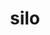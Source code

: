 ---
title: "silo"
layout: cache
categories: [package, develop]
meta: {"versions": ["4.10.2", "4.11"], "compilers": ["gcc@=11.1.0", "gcc@=11.3.0", "gcc@=7.5.0"], "oss": ["ubuntu18.04", "ubuntu20.04", "ubuntu22.04"], "platforms": ["linux"], "targets": ["x86_64", "x86_64_v3"], "stacks": ["data-vis-sdk", "e4s", "root", "tutorial"], "num_specs": 68, "num_specs_by_stack": {"root": 68, "tutorial": 59, "data-vis-sdk": 5, "e4s": 4}}
spec_details: [{"hash": "i5wb53iaopzgv6wdvfswvxodeg53mai5", "compiler": "gcc@=7.5.0", "versions": ["4.10.2"], "os": "ubuntu18.04", "platform": "linux", "target": "x86_64", "variants": ["build_system=autotools", "~fortran", "+fpzip", "+hdf5", "+hzip", "+mpi", "patches=3a1e831,7b5a1dc,eb2a3a0,fa050e0", "+pic", "+shared", "~silex"], "stacks": ["root", "tutorial"], "size": "-", "tarball": "https://binaries.spack.io/develop/build_cache/linux-ubuntu18.04-x86_64/gcc-7.5.0/silo-4.10.2/linux-ubuntu18.04-x86_64-gcc-7.5.0-silo-4.10.2-i5wb53iaopzgv6wdvfswvxodeg53mai5.spack"}, {"hash": "fhbmpjsrdwdte7ommebm6t7t67l5grnv", "compiler": "gcc@=7.5.0", "versions": ["4.10.2"], "os": "ubuntu18.04", "platform": "linux", "target": "x86_64", "variants": ["~fortran", "+fpzip", "+hdf5", "+hzip", "+mpi", "patches=3a1e831,7b5a1dc,eb2a3a0,fa050e0", "+pic", "+shared", "~silex"], "stacks": ["root", "tutorial"], "size": "-", "tarball": "https://binaries.spack.io/develop/build_cache/linux-ubuntu18.04-x86_64/gcc-7.5.0/silo-4.10.2/linux-ubuntu18.04-x86_64-gcc-7.5.0-silo-4.10.2-fhbmpjsrdwdte7ommebm6t7t67l5grnv.spack"}, {"hash": "jle3afbtlxqmwraoirwvz5zzmu5vumcy", "compiler": "gcc@=7.5.0", "versions": ["4.10.2"], "os": "ubuntu18.04", "platform": "linux", "target": "x86_64", "variants": ["~fortran", "+fpzip", "+hdf5", "+hzip", "+mpi", "patches=3a1e831,7b5a1dc,eb2a3a0,fa050e0", "+pic", "+shared", "~silex"], "stacks": ["root", "tutorial"], "size": "-", "tarball": "https://binaries.spack.io/develop/build_cache/linux-ubuntu18.04-x86_64/gcc-7.5.0/silo-4.10.2/linux-ubuntu18.04-x86_64-gcc-7.5.0-silo-4.10.2-jle3afbtlxqmwraoirwvz5zzmu5vumcy.spack"}, {"hash": "2lg2lrmhul55eh2j4bcygfifab2bdead", "compiler": "gcc@=7.5.0", "versions": ["4.10.2"], "os": "ubuntu18.04", "platform": "linux", "target": "x86_64", "variants": ["~fortran", "+fpzip", "+hdf5", "+hzip", "+mpi", "patches=3a1e831,7b5a1dc,eb2a3a0,fa050e0", "+pic", "+shared", "~silex"], "stacks": ["root", "tutorial"], "size": "-", "tarball": "https://binaries.spack.io/develop/build_cache/linux-ubuntu18.04-x86_64/gcc-7.5.0/silo-4.10.2/linux-ubuntu18.04-x86_64-gcc-7.5.0-silo-4.10.2-2lg2lrmhul55eh2j4bcygfifab2bdead.spack"}, {"hash": "vozsdsz4aavwz7gzm72r2ochtakkngpz", "compiler": "gcc@=7.5.0", "versions": ["4.10.2"], "os": "ubuntu18.04", "platform": "linux", "target": "x86_64", "variants": ["~fortran", "+fpzip", "+hdf5", "+hzip", "+mpi", "patches=3a1e831,7b5a1dc,eb2a3a0,fa050e0", "+pic", "+shared", "~silex"], "stacks": ["root", "tutorial"], "size": "-", "tarball": "https://binaries.spack.io/develop/build_cache/linux-ubuntu18.04-x86_64/gcc-7.5.0/silo-4.10.2/linux-ubuntu18.04-x86_64-gcc-7.5.0-silo-4.10.2-vozsdsz4aavwz7gzm72r2ochtakkngpz.spack"}, {"hash": "tdxovtuncoh4qc6ign53c7zc7jvcolah", "compiler": "gcc@=7.5.0", "versions": ["4.10.2"], "os": "ubuntu18.04", "platform": "linux", "target": "x86_64", "variants": ["~fortran", "+fpzip", "+hdf5", "+hzip", "+mpi", "patches=3a1e831,7b5a1dc,eb2a3a0,fa050e0", "+pic", "+shared", "~silex"], "stacks": ["root", "tutorial"], "size": "-", "tarball": "https://binaries.spack.io/develop/build_cache/linux-ubuntu18.04-x86_64/gcc-7.5.0/silo-4.10.2/linux-ubuntu18.04-x86_64-gcc-7.5.0-silo-4.10.2-tdxovtuncoh4qc6ign53c7zc7jvcolah.spack"}, {"hash": "yisbdti2wfjcze6jymoziwuec35o76tj", "compiler": "gcc@=7.5.0", "versions": ["4.10.2"], "os": "ubuntu18.04", "platform": "linux", "target": "x86_64", "variants": ["~fortran", "+fpzip", "+hdf5", "+hzip", "+mpi", "patches=3a1e831,7b5a1dc,eb2a3a0,fa050e0", "+pic", "+shared", "~silex"], "stacks": ["root", "tutorial"], "size": "-", "tarball": "https://binaries.spack.io/develop/build_cache/linux-ubuntu18.04-x86_64/gcc-7.5.0/silo-4.10.2/linux-ubuntu18.04-x86_64-gcc-7.5.0-silo-4.10.2-yisbdti2wfjcze6jymoziwuec35o76tj.spack"}, {"hash": "jyanuv4bw5g5ujrwkrl75bi76kw2mbip", "compiler": "gcc@=7.5.0", "versions": ["4.10.2"], "os": "ubuntu18.04", "platform": "linux", "target": "x86_64", "variants": ["~fortran", "+fpzip", "+hdf5", "+hzip", "+mpi", "patches=3a1e831,7b5a1dc,eb2a3a0,fa050e0", "+pic", "+shared", "~silex"], "stacks": ["root", "tutorial"], "size": "-", "tarball": "https://binaries.spack.io/develop/build_cache/linux-ubuntu18.04-x86_64/gcc-7.5.0/silo-4.10.2/linux-ubuntu18.04-x86_64-gcc-7.5.0-silo-4.10.2-jyanuv4bw5g5ujrwkrl75bi76kw2mbip.spack"}, {"hash": "fltmitf7xtsu6myxcd42uakpidf2ml4x", "compiler": "gcc@=7.5.0", "versions": ["4.10.2"], "os": "ubuntu18.04", "platform": "linux", "target": "x86_64", "variants": ["build_system=autotools", "~fortran", "+fpzip", "+hdf5", "+hzip", "+mpi", "patches=3a1e831,7b5a1dc,eb2a3a0,fa050e0", "+pic", "+shared", "~silex"], "stacks": ["root", "tutorial"], "size": "-", "tarball": "https://binaries.spack.io/develop/build_cache/linux-ubuntu18.04-x86_64/gcc-7.5.0/silo-4.10.2/linux-ubuntu18.04-x86_64-gcc-7.5.0-silo-4.10.2-fltmitf7xtsu6myxcd42uakpidf2ml4x.spack"}, {"hash": "oxpa5rj5oijtf3d4x66zbapghj75z7sk", "compiler": "gcc@=7.5.0", "versions": ["4.10.2"], "os": "ubuntu18.04", "platform": "linux", "target": "x86_64", "variants": ["~fortran", "+fpzip", "+hdf5", "+hzip", "+mpi", "patches=3a1e831,7b5a1dc,eb2a3a0,fa050e0", "+pic", "+shared", "~silex"], "stacks": ["root", "tutorial"], "size": "-", "tarball": "https://binaries.spack.io/develop/build_cache/linux-ubuntu18.04-x86_64/gcc-7.5.0/silo-4.10.2/linux-ubuntu18.04-x86_64-gcc-7.5.0-silo-4.10.2-oxpa5rj5oijtf3d4x66zbapghj75z7sk.spack"}, {"hash": "dprf4nrtti3wjwfjhifhqfvpplqi2zvi", "compiler": "gcc@=7.5.0", "versions": ["4.10.2"], "os": "ubuntu18.04", "platform": "linux", "target": "x86_64", "variants": ["~fortran", "+fpzip", "+hdf5", "+hzip", "+mpi", "patches=3a1e831,7b5a1dc,eb2a3a0,fa050e0", "+pic", "+shared", "~silex"], "stacks": ["root", "tutorial"], "size": "-", "tarball": "https://binaries.spack.io/develop/build_cache/linux-ubuntu18.04-x86_64/gcc-7.5.0/silo-4.10.2/linux-ubuntu18.04-x86_64-gcc-7.5.0-silo-4.10.2-dprf4nrtti3wjwfjhifhqfvpplqi2zvi.spack"}, {"hash": "7uwhvtfecqc6mcedvylhxz6old3i25tc", "compiler": "gcc@=7.5.0", "versions": ["4.10.2"], "os": "ubuntu18.04", "platform": "linux", "target": "x86_64", "variants": ["~fortran", "+fpzip", "+hdf5", "+hzip", "+mpi", "patches=3a1e831,7b5a1dc,eb2a3a0,fa050e0", "+pic", "+shared", "~silex"], "stacks": ["root", "tutorial"], "size": "-", "tarball": "https://binaries.spack.io/develop/build_cache/linux-ubuntu18.04-x86_64/gcc-7.5.0/silo-4.10.2/linux-ubuntu18.04-x86_64-gcc-7.5.0-silo-4.10.2-7uwhvtfecqc6mcedvylhxz6old3i25tc.spack"}, {"hash": "dcsbgpflnysx5ra34gt7xrtsiqerbrs3", "compiler": "gcc@=7.5.0", "versions": ["4.10.2"], "os": "ubuntu18.04", "platform": "linux", "target": "x86_64", "variants": ["~fortran", "+fpzip", "+hdf5", "+hzip", "+mpi", "patches=3a1e831,7b5a1dc,eb2a3a0,fa050e0", "+pic", "+shared", "~silex"], "stacks": ["root", "tutorial"], "size": "-", "tarball": "https://binaries.spack.io/develop/build_cache/linux-ubuntu18.04-x86_64/gcc-7.5.0/silo-4.10.2/linux-ubuntu18.04-x86_64-gcc-7.5.0-silo-4.10.2-dcsbgpflnysx5ra34gt7xrtsiqerbrs3.spack"}, {"hash": "2e5ip3tdm5otvqpamaileow43yv53xuv", "compiler": "gcc@=7.5.0", "versions": ["4.10.2"], "os": "ubuntu18.04", "platform": "linux", "target": "x86_64", "variants": ["build_system=autotools", "~fortran", "+fpzip", "+hdf5", "+hzip", "+mpi", "patches=3a1e831,7b5a1dc,eb2a3a0,fa050e0", "+pic", "+shared", "~silex"], "stacks": ["root", "tutorial"], "size": "-", "tarball": "https://binaries.spack.io/develop/build_cache/linux-ubuntu18.04-x86_64/gcc-7.5.0/silo-4.10.2/linux-ubuntu18.04-x86_64-gcc-7.5.0-silo-4.10.2-2e5ip3tdm5otvqpamaileow43yv53xuv.spack"}, {"hash": "ub4ngqa53d6ufm6bfaks53qtd6tm5r7n", "compiler": "gcc@=7.5.0", "versions": ["4.10.2"], "os": "ubuntu18.04", "platform": "linux", "target": "x86_64", "variants": ["~fortran", "+fpzip", "+hdf5", "+hzip", "+mpi", "patches=3a1e831,7b5a1dc,eb2a3a0,fa050e0", "+pic", "+shared", "~silex"], "stacks": ["root", "tutorial"], "size": "-", "tarball": "https://binaries.spack.io/develop/build_cache/linux-ubuntu18.04-x86_64/gcc-7.5.0/silo-4.10.2/linux-ubuntu18.04-x86_64-gcc-7.5.0-silo-4.10.2-ub4ngqa53d6ufm6bfaks53qtd6tm5r7n.spack"}, {"hash": "3p3kdgoxdqzs2oze6goeoc2g642yxedd", "compiler": "gcc@=7.5.0", "versions": ["4.10.2"], "os": "ubuntu18.04", "platform": "linux", "target": "x86_64", "variants": ["~fortran", "+fpzip", "+hdf5", "+hzip", "+mpi", "patches=3a1e831,7b5a1dc,eb2a3a0,fa050e0", "+pic", "+shared", "~silex"], "stacks": ["root", "tutorial"], "size": "-", "tarball": "https://binaries.spack.io/develop/build_cache/linux-ubuntu18.04-x86_64/gcc-7.5.0/silo-4.10.2/linux-ubuntu18.04-x86_64-gcc-7.5.0-silo-4.10.2-3p3kdgoxdqzs2oze6goeoc2g642yxedd.spack"}, {"hash": "txxhh3ieeionvk7j6sp6rqtc6qmqcyoc", "compiler": "gcc@=7.5.0", "versions": ["4.11"], "os": "ubuntu18.04", "platform": "linux", "target": "x86_64", "variants": ["build_system=autotools", "~fortran", "+fpzip", "+hdf5", "+hzip", "+mpi", "patches=451c4c5,eb2a3a0,fa050e0", "+pic", "+shared", "~silex"], "stacks": ["root", "tutorial"], "size": "-", "tarball": "https://binaries.spack.io/develop/build_cache/linux-ubuntu18.04-x86_64/gcc-7.5.0/silo-4.11/linux-ubuntu18.04-x86_64-gcc-7.5.0-silo-4.11-txxhh3ieeionvk7j6sp6rqtc6qmqcyoc.spack"}, {"hash": "siummnm5h6efxz223ysdbxpjw7zblenr", "compiler": "gcc@=7.5.0", "versions": ["4.10.2"], "os": "ubuntu18.04", "platform": "linux", "target": "x86_64", "variants": ["~fortran", "+fpzip", "+hdf5", "+hzip", "+mpi", "patches=3a1e831,7b5a1dc,eb2a3a0,fa050e0", "+pic", "+shared", "~silex"], "stacks": ["root", "tutorial"], "size": "-", "tarball": "https://binaries.spack.io/develop/build_cache/linux-ubuntu18.04-x86_64/gcc-7.5.0/silo-4.10.2/linux-ubuntu18.04-x86_64-gcc-7.5.0-silo-4.10.2-siummnm5h6efxz223ysdbxpjw7zblenr.spack"}, {"hash": "tumtnfuepigbiqkyzmhefmzzlinzehqs", "compiler": "gcc@=7.5.0", "versions": ["4.10.2"], "os": "ubuntu18.04", "platform": "linux", "target": "x86_64", "variants": ["~fortran", "+fpzip", "+hdf5", "+hzip", "+mpi", "patches=3a1e831,7b5a1dc,eb2a3a0,fa050e0", "+pic", "+shared", "~silex"], "stacks": ["root", "tutorial"], "size": "-", "tarball": "https://binaries.spack.io/develop/build_cache/linux-ubuntu18.04-x86_64/gcc-7.5.0/silo-4.10.2/linux-ubuntu18.04-x86_64-gcc-7.5.0-silo-4.10.2-tumtnfuepigbiqkyzmhefmzzlinzehqs.spack"}, {"hash": "3fpvbcy35pteprqcar7fmwyxrsgwuypc", "compiler": "gcc@=7.5.0", "versions": ["4.11"], "os": "ubuntu18.04", "platform": "linux", "target": "x86_64", "variants": ["build_system=autotools", "~fortran", "+fpzip", "+hdf5", "+hzip", "+mpi", "patches=451c4c5,eb2a3a0,fa050e0", "+pic", "+shared", "~silex"], "stacks": ["root", "tutorial"], "size": "-", "tarball": "https://binaries.spack.io/develop/build_cache/linux-ubuntu18.04-x86_64/gcc-7.5.0/silo-4.11/linux-ubuntu18.04-x86_64-gcc-7.5.0-silo-4.11-3fpvbcy35pteprqcar7fmwyxrsgwuypc.spack"}, {"hash": "fpunthncldrhreoywzxldbhw653oxwzm", "compiler": "gcc@=7.5.0", "versions": ["4.10.2"], "os": "ubuntu18.04", "platform": "linux", "target": "x86_64", "variants": ["~fortran", "+fpzip", "+hdf5", "+hzip", "+mpi", "patches=3a1e831,7b5a1dc,eb2a3a0,fa050e0", "+pic", "+shared", "~silex"], "stacks": ["root", "tutorial"], "size": "-", "tarball": "https://binaries.spack.io/develop/build_cache/linux-ubuntu18.04-x86_64/gcc-7.5.0/silo-4.10.2/linux-ubuntu18.04-x86_64-gcc-7.5.0-silo-4.10.2-fpunthncldrhreoywzxldbhw653oxwzm.spack"}, {"hash": "e3qnr4pso3c5zb4oq2l3yptv423rsu44", "compiler": "gcc@=7.5.0", "versions": ["4.10.2"], "os": "ubuntu18.04", "platform": "linux", "target": "x86_64", "variants": ["~fortran", "+fpzip", "+hdf5", "+hzip", "+mpi", "patches=3a1e831,7b5a1dc,eb2a3a0,fa050e0", "+pic", "+shared", "~silex"], "stacks": ["root", "tutorial"], "size": "-", "tarball": "https://binaries.spack.io/develop/build_cache/linux-ubuntu18.04-x86_64/gcc-7.5.0/silo-4.10.2/linux-ubuntu18.04-x86_64-gcc-7.5.0-silo-4.10.2-e3qnr4pso3c5zb4oq2l3yptv423rsu44.spack"}, {"hash": "2ycj2ye2mrgsbybgucwqxkw5tv5c5iws", "compiler": "gcc@=7.5.0", "versions": ["4.10.2"], "os": "ubuntu18.04", "platform": "linux", "target": "x86_64", "variants": ["~fortran", "+fpzip", "+hdf5", "+hzip", "+mpi", "patches=3a1e831,7b5a1dc,eb2a3a0,fa050e0", "+pic", "+shared", "~silex"], "stacks": ["root", "tutorial"], "size": "-", "tarball": "https://binaries.spack.io/develop/build_cache/linux-ubuntu18.04-x86_64/gcc-7.5.0/silo-4.10.2/linux-ubuntu18.04-x86_64-gcc-7.5.0-silo-4.10.2-2ycj2ye2mrgsbybgucwqxkw5tv5c5iws.spack"}, {"hash": "x2rillhjurdaahpk6hcjmnvhof3xb3dg", "compiler": "gcc@=7.5.0", "versions": ["4.11"], "os": "ubuntu18.04", "platform": "linux", "target": "x86_64", "variants": ["build_system=autotools", "~fortran", "+fpzip", "+hdf5", "+hzip", "+mpi", "patches=451c4c5,a081263,eb2a3a0,fa050e0", "+pic", "+shared", "~silex"], "stacks": ["root", "tutorial"], "size": "-", "tarball": "https://binaries.spack.io/develop/build_cache/linux-ubuntu18.04-x86_64/gcc-7.5.0/silo-4.11/linux-ubuntu18.04-x86_64-gcc-7.5.0-silo-4.11-x2rillhjurdaahpk6hcjmnvhof3xb3dg.spack"}, {"hash": "4w5nzygzmzag5pqvjtjnaltvfzjqo7ql", "compiler": "gcc@=7.5.0", "versions": ["4.10.2"], "os": "ubuntu18.04", "platform": "linux", "target": "x86_64", "variants": ["~fortran", "+fpzip", "+hdf5", "+hzip", "+mpi", "patches=3a1e831,7b5a1dc,eb2a3a0,fa050e0", "+pic", "+shared", "~silex"], "stacks": ["root", "tutorial"], "size": "-", "tarball": "https://binaries.spack.io/develop/build_cache/linux-ubuntu18.04-x86_64/gcc-7.5.0/silo-4.10.2/linux-ubuntu18.04-x86_64-gcc-7.5.0-silo-4.10.2-4w5nzygzmzag5pqvjtjnaltvfzjqo7ql.spack"}, {"hash": "4kajqd2v2cgbpuhpaodyqzqxhhk7gtiy", "compiler": "gcc@=7.5.0", "versions": ["4.10.2"], "os": "ubuntu18.04", "platform": "linux", "target": "x86_64", "variants": ["~fortran", "+fpzip", "+hdf5", "+hzip", "+mpi", "patches=3a1e831,7b5a1dc,eb2a3a0,fa050e0", "+pic", "+shared", "~silex"], "stacks": ["root", "tutorial"], "size": "-", "tarball": "https://binaries.spack.io/develop/build_cache/linux-ubuntu18.04-x86_64/gcc-7.5.0/silo-4.10.2/linux-ubuntu18.04-x86_64-gcc-7.5.0-silo-4.10.2-4kajqd2v2cgbpuhpaodyqzqxhhk7gtiy.spack"}, {"hash": "57uq46urtegz7lubicjrrvanxsyis3u7", "compiler": "gcc@=7.5.0", "versions": ["4.11"], "os": "ubuntu18.04", "platform": "linux", "target": "x86_64", "variants": ["build_system=autotools", "~fortran", "+fpzip", "+hdf5", "+hzip", "+mpi", "patches=451c4c5,a081263,eb2a3a0,fa050e0", "+pic", "+shared", "~silex"], "stacks": ["root", "tutorial"], "size": "-", "tarball": "https://binaries.spack.io/develop/build_cache/linux-ubuntu18.04-x86_64/gcc-7.5.0/silo-4.11/linux-ubuntu18.04-x86_64-gcc-7.5.0-silo-4.11-57uq46urtegz7lubicjrrvanxsyis3u7.spack"}, {"hash": "b76wsciivnmvolzcogqgazyetuockpm7", "compiler": "gcc@=7.5.0", "versions": ["4.10.2"], "os": "ubuntu18.04", "platform": "linux", "target": "x86_64", "variants": ["build_system=autotools", "~fortran", "+fpzip", "+hdf5", "+hzip", "+mpi", "patches=3a1e831,7b5a1dc,eb2a3a0,fa050e0", "+pic", "+shared", "~silex"], "stacks": ["root", "tutorial"], "size": "-", "tarball": "https://binaries.spack.io/develop/build_cache/linux-ubuntu18.04-x86_64/gcc-7.5.0/silo-4.10.2/linux-ubuntu18.04-x86_64-gcc-7.5.0-silo-4.10.2-b76wsciivnmvolzcogqgazyetuockpm7.spack"}, {"hash": "pqifb7x2vall2kg47fudreqpg6j5p5dt", "compiler": "gcc@=7.5.0", "versions": ["4.11"], "os": "ubuntu18.04", "platform": "linux", "target": "x86_64", "variants": ["build_system=autotools", "~fortran", "+fpzip", "+hdf5", "+hzip", "+mpi", "patches=451c4c5,eb2a3a0,fa050e0", "+pic", "+shared", "~silex"], "stacks": ["root", "tutorial"], "size": "-", "tarball": "https://binaries.spack.io/develop/build_cache/linux-ubuntu18.04-x86_64/gcc-7.5.0/silo-4.11/linux-ubuntu18.04-x86_64-gcc-7.5.0-silo-4.11-pqifb7x2vall2kg47fudreqpg6j5p5dt.spack"}, {"hash": "gscdpalf7d3573djhfgzyy3cbrt3djtn", "compiler": "gcc@=7.5.0", "versions": ["4.10.2"], "os": "ubuntu18.04", "platform": "linux", "target": "x86_64", "variants": ["~fortran", "+fpzip", "+hdf5", "+hzip", "+mpi", "patches=3a1e831,7b5a1dc,eb2a3a0,fa050e0", "+pic", "+shared", "~silex"], "stacks": ["root", "tutorial"], "size": "-", "tarball": "https://binaries.spack.io/develop/build_cache/linux-ubuntu18.04-x86_64/gcc-7.5.0/silo-4.10.2/linux-ubuntu18.04-x86_64-gcc-7.5.0-silo-4.10.2-gscdpalf7d3573djhfgzyy3cbrt3djtn.spack"}, {"hash": "lpemockdd4rsbjec6ndyg3xbjhtejcva", "compiler": "gcc@=7.5.0", "versions": ["4.10.2"], "os": "ubuntu18.04", "platform": "linux", "target": "x86_64", "variants": ["~fortran", "+fpzip", "+hdf5", "+hzip", "+mpi", "patches=3a1e831,7b5a1dc,eb2a3a0,fa050e0", "+pic", "+shared", "~silex"], "stacks": ["root", "tutorial"], "size": "-", "tarball": "https://binaries.spack.io/develop/build_cache/linux-ubuntu18.04-x86_64/gcc-7.5.0/silo-4.10.2/linux-ubuntu18.04-x86_64-gcc-7.5.0-silo-4.10.2-lpemockdd4rsbjec6ndyg3xbjhtejcva.spack"}, {"hash": "slxiktndftkh7tr3impoyqbudio2xsov", "compiler": "gcc@=7.5.0", "versions": ["4.10.2"], "os": "ubuntu18.04", "platform": "linux", "target": "x86_64", "variants": ["~fortran", "+fpzip", "+hdf5", "+hzip", "+mpi", "patches=3a1e831,7b5a1dc,eb2a3a0,fa050e0", "+pic", "+shared", "~silex"], "stacks": ["root", "tutorial"], "size": "-", "tarball": "https://binaries.spack.io/develop/build_cache/linux-ubuntu18.04-x86_64/gcc-7.5.0/silo-4.10.2/linux-ubuntu18.04-x86_64-gcc-7.5.0-silo-4.10.2-slxiktndftkh7tr3impoyqbudio2xsov.spack"}, {"hash": "6oh77zw7d7qgztposmspwqzjoqkyvsjd", "compiler": "gcc@=7.5.0", "versions": ["4.10.2"], "os": "ubuntu18.04", "platform": "linux", "target": "x86_64", "variants": ["~fortran", "+fpzip", "+hdf5", "+hzip", "+mpi", "patches=3a1e831,7b5a1dc,eb2a3a0,fa050e0", "+pic", "+shared", "~silex"], "stacks": ["root", "tutorial"], "size": "-", "tarball": "https://binaries.spack.io/develop/build_cache/linux-ubuntu18.04-x86_64/gcc-7.5.0/silo-4.10.2/linux-ubuntu18.04-x86_64-gcc-7.5.0-silo-4.10.2-6oh77zw7d7qgztposmspwqzjoqkyvsjd.spack"}, {"hash": "qoexqd4tncqhyqcsmjcriohf6wp6e76v", "compiler": "gcc@=7.5.0", "versions": ["4.10.2"], "os": "ubuntu18.04", "platform": "linux", "target": "x86_64", "variants": ["~fortran", "+fpzip", "+hdf5", "+hzip", "+mpi", "patches=3a1e831,7b5a1dc,eb2a3a0,fa050e0", "+pic", "+shared", "~silex"], "stacks": ["root", "tutorial"], "size": "-", "tarball": "https://binaries.spack.io/develop/build_cache/linux-ubuntu18.04-x86_64/gcc-7.5.0/silo-4.10.2/linux-ubuntu18.04-x86_64-gcc-7.5.0-silo-4.10.2-qoexqd4tncqhyqcsmjcriohf6wp6e76v.spack"}, {"hash": "myzj2pwj5gxx4b2o6khhk7fiyiiz3it4", "compiler": "gcc@=7.5.0", "versions": ["4.10.2"], "os": "ubuntu18.04", "platform": "linux", "target": "x86_64", "variants": ["~fortran", "+fpzip", "+hdf5", "+hzip", "+mpi", "patches=3a1e831,7b5a1dc,eb2a3a0,fa050e0", "+pic", "+shared", "~silex"], "stacks": ["root", "tutorial"], "size": "-", "tarball": "https://binaries.spack.io/develop/build_cache/linux-ubuntu18.04-x86_64/gcc-7.5.0/silo-4.10.2/linux-ubuntu18.04-x86_64-gcc-7.5.0-silo-4.10.2-myzj2pwj5gxx4b2o6khhk7fiyiiz3it4.spack"}, {"hash": "zghitab6vv2t32ycpzl3ls2b4rgy3uth", "compiler": "gcc@=7.5.0", "versions": ["4.10.2"], "os": "ubuntu18.04", "platform": "linux", "target": "x86_64", "variants": ["~fortran", "+fpzip", "+hdf5", "+hzip", "+mpi", "patches=3a1e831,7b5a1dc,eb2a3a0,fa050e0", "+pic", "+shared", "~silex"], "stacks": ["root", "tutorial"], "size": "-", "tarball": "https://binaries.spack.io/develop/build_cache/linux-ubuntu18.04-x86_64/gcc-7.5.0/silo-4.10.2/linux-ubuntu18.04-x86_64-gcc-7.5.0-silo-4.10.2-zghitab6vv2t32ycpzl3ls2b4rgy3uth.spack"}, {"hash": "jndswojkmntaetkbpjmk3umoqau2tmi3", "compiler": "gcc@=7.5.0", "versions": ["4.10.2"], "os": "ubuntu18.04", "platform": "linux", "target": "x86_64", "variants": ["~fortran", "+fpzip", "+hdf5", "+hzip", "+mpi", "patches=3a1e831,7b5a1dc,eb2a3a0,fa050e0", "+pic", "+shared", "~silex"], "stacks": ["root", "tutorial"], "size": "-", "tarball": "https://binaries.spack.io/develop/build_cache/linux-ubuntu18.04-x86_64/gcc-7.5.0/silo-4.10.2/linux-ubuntu18.04-x86_64-gcc-7.5.0-silo-4.10.2-jndswojkmntaetkbpjmk3umoqau2tmi3.spack"}, {"hash": "asxytb7atx2qkw32cetrm4cevuhhoha4", "compiler": "gcc@=7.5.0", "versions": ["4.10.2"], "os": "ubuntu18.04", "platform": "linux", "target": "x86_64", "variants": ["~fortran", "+fpzip", "+hdf5", "+hzip", "+mpi", "patches=3a1e831,7b5a1dc,eb2a3a0,fa050e0", "+pic", "+shared", "~silex"], "stacks": ["root", "tutorial"], "size": "-", "tarball": "https://binaries.spack.io/develop/build_cache/linux-ubuntu18.04-x86_64/gcc-7.5.0/silo-4.10.2/linux-ubuntu18.04-x86_64-gcc-7.5.0-silo-4.10.2-asxytb7atx2qkw32cetrm4cevuhhoha4.spack"}, {"hash": "ikgjjupxtk362xb6x7cmzux3ptdbj4d2", "compiler": "gcc@=7.5.0", "versions": ["4.10.2"], "os": "ubuntu18.04", "platform": "linux", "target": "x86_64", "variants": ["~fortran", "+fpzip", "+hdf5", "+hzip", "+mpi", "patches=3a1e831,7b5a1dc,eb2a3a0,fa050e0", "+pic", "+shared", "~silex"], "stacks": ["root", "tutorial"], "size": "-", "tarball": "https://binaries.spack.io/develop/build_cache/linux-ubuntu18.04-x86_64/gcc-7.5.0/silo-4.10.2/linux-ubuntu18.04-x86_64-gcc-7.5.0-silo-4.10.2-ikgjjupxtk362xb6x7cmzux3ptdbj4d2.spack"}, {"hash": "dq46tdj57njoufesplyhxx2bp72w24bx", "compiler": "gcc@=7.5.0", "versions": ["4.11"], "os": "ubuntu18.04", "platform": "linux", "target": "x86_64", "variants": ["build_system=autotools", "~fortran", "+fpzip", "+hdf5", "+hzip", "+mpi", "patches=451c4c5,eb2a3a0,fa050e0", "+pic", "+shared", "~silex"], "stacks": ["root", "tutorial"], "size": "-", "tarball": "https://binaries.spack.io/develop/build_cache/linux-ubuntu18.04-x86_64/gcc-7.5.0/silo-4.11/linux-ubuntu18.04-x86_64-gcc-7.5.0-silo-4.11-dq46tdj57njoufesplyhxx2bp72w24bx.spack"}, {"hash": "fqursouvd7kpht64qkeq7yyi24uk2y7x", "compiler": "gcc@=7.5.0", "versions": ["4.11"], "os": "ubuntu18.04", "platform": "linux", "target": "x86_64_v3", "variants": ["build_system=autotools", "~fortran", "+fpzip", "+hdf5", "+hzip", "+mpi", "patches=451c4c5,a081263,eb2a3a0,fa050e0", "+pic", "+shared", "~silex"], "stacks": ["root", "tutorial"], "size": "-", "tarball": "https://binaries.spack.io/develop/build_cache/linux-ubuntu18.04-x86_64_v3/gcc-7.5.0/silo-4.11/linux-ubuntu18.04-x86_64_v3-gcc-7.5.0-silo-4.11-fqursouvd7kpht64qkeq7yyi24uk2y7x.spack"}, {"hash": "odm4wxj6eq6snyfiis4wqmdpgbrzpd63", "compiler": "gcc@=7.5.0", "versions": ["4.11"], "os": "ubuntu18.04", "platform": "linux", "target": "x86_64_v3", "variants": ["build_system=autotools", "~fortran", "+fpzip", "+hdf5", "+hzip", "+mpi", "patches=451c4c5,a081263,eb2a3a0,fa050e0", "+pic", "+shared", "~silex"], "stacks": ["root", "tutorial"], "size": "-", "tarball": "https://binaries.spack.io/develop/build_cache/linux-ubuntu18.04-x86_64_v3/gcc-7.5.0/silo-4.11/linux-ubuntu18.04-x86_64_v3-gcc-7.5.0-silo-4.11-odm4wxj6eq6snyfiis4wqmdpgbrzpd63.spack"}, {"hash": "4muu5fl53b735dhe5iwwnjw3addzdbod", "compiler": "gcc@=7.5.0", "versions": ["4.11"], "os": "ubuntu18.04", "platform": "linux", "target": "x86_64_v3", "variants": ["build_system=autotools", "~fortran", "+fpzip", "+hdf5", "+hzip", "+mpi", "patches=451c4c5,a081263,eb2a3a0,fa050e0", "+pic", "+shared", "~silex"], "stacks": ["root", "tutorial"], "size": "-", "tarball": "https://binaries.spack.io/develop/build_cache/linux-ubuntu18.04-x86_64_v3/gcc-7.5.0/silo-4.11/linux-ubuntu18.04-x86_64_v3-gcc-7.5.0-silo-4.11-4muu5fl53b735dhe5iwwnjw3addzdbod.spack"}, {"hash": "ur24lo6tsjj6g45s7c2ww7re5lzrv7j6", "compiler": "gcc@=7.5.0", "versions": ["4.11"], "os": "ubuntu18.04", "platform": "linux", "target": "x86_64_v3", "variants": ["build_system=autotools", "~fortran", "+fpzip", "+hdf5", "+hzip", "+mpi", "patches=451c4c5,a081263,eb2a3a0,fa050e0", "+pic", "+shared", "~silex"], "stacks": ["root", "tutorial"], "size": "-", "tarball": "https://binaries.spack.io/develop/build_cache/linux-ubuntu18.04-x86_64_v3/gcc-7.5.0/silo-4.11/linux-ubuntu18.04-x86_64_v3-gcc-7.5.0-silo-4.11-ur24lo6tsjj6g45s7c2ww7re5lzrv7j6.spack"}, {"hash": "kjz3mwhyaqcesf5ynyure33wgnbgg2aw", "compiler": "gcc@=7.5.0", "versions": ["4.11"], "os": "ubuntu18.04", "platform": "linux", "target": "x86_64_v3", "variants": ["build_system=autotools", "~fortran", "+fpzip", "+hdf5", "+hzip", "+mpi", "patches=451c4c5,a081263,eb2a3a0,fa050e0", "+pic", "+shared", "~silex"], "stacks": ["root", "tutorial"], "size": "-", "tarball": "https://binaries.spack.io/develop/build_cache/linux-ubuntu18.04-x86_64_v3/gcc-7.5.0/silo-4.11/linux-ubuntu18.04-x86_64_v3-gcc-7.5.0-silo-4.11-kjz3mwhyaqcesf5ynyure33wgnbgg2aw.spack"}, {"hash": "pm2hpuhzih46wxttsuf6gmkxrsq4itg5", "compiler": "gcc@=11.1.0", "versions": ["4.11"], "os": "ubuntu20.04", "platform": "linux", "target": "x86_64_v3", "variants": ["build_system=autotools", "+fortran", "+fpzip", "+hdf5", "+hzip", "+mpi", "patches=451c4c5,eb2a3a0,fa050e0", "+pic", "+shared", "~silex"], "stacks": ["data-vis-sdk", "root"], "size": "-", "tarball": "https://binaries.spack.io/develop/build_cache/linux-ubuntu20.04-x86_64_v3/gcc-11.1.0/silo-4.11/linux-ubuntu20.04-x86_64_v3-gcc-11.1.0-silo-4.11-pm2hpuhzih46wxttsuf6gmkxrsq4itg5.spack"}, {"hash": "cexckvlrktzd273okxwxvth6phdgnfum", "compiler": "gcc@=11.1.0", "versions": ["4.11"], "os": "ubuntu20.04", "platform": "linux", "target": "x86_64_v3", "variants": ["build_system=autotools", "+fortran", "+fpzip", "+hdf5", "+hzip", "+mpi", "patches=451c4c5,eb2a3a0,fa050e0", "+pic", "+shared", "~silex"], "stacks": ["data-vis-sdk", "root"], "size": "-", "tarball": "https://binaries.spack.io/develop/build_cache/linux-ubuntu20.04-x86_64_v3/gcc-11.1.0/silo-4.11/linux-ubuntu20.04-x86_64_v3-gcc-11.1.0-silo-4.11-cexckvlrktzd273okxwxvth6phdgnfum.spack"}, {"hash": "jpazutf3b7252needju4mlublckyysqq", "compiler": "gcc@=11.1.0", "versions": ["4.11"], "os": "ubuntu20.04", "platform": "linux", "target": "x86_64_v3", "variants": ["build_system=autotools", "+fortran", "+fpzip", "+hdf5", "+hzip", "+mpi", "patches=451c4c5,eb2a3a0,fa050e0", "+pic", "+shared", "~silex"], "stacks": ["root", "e4s"], "size": "-", "tarball": "https://binaries.spack.io/develop/build_cache/linux-ubuntu20.04-x86_64_v3/gcc-11.1.0/silo-4.11/linux-ubuntu20.04-x86_64_v3-gcc-11.1.0-silo-4.11-jpazutf3b7252needju4mlublckyysqq.spack"}, {"hash": "a7infvmm3hbg43hwbhfyejubn5judlwh", "compiler": "gcc@=11.1.0", "versions": ["4.11"], "os": "ubuntu20.04", "platform": "linux", "target": "x86_64_v3", "variants": ["build_system=autotools", "+fortran", "+fpzip", "+hdf5", "+hzip", "+mpi", "patches=451c4c5,eb2a3a0,fa050e0", "+pic", "+shared", "~silex"], "stacks": ["root", "e4s"], "size": "-", "tarball": "https://binaries.spack.io/develop/build_cache/linux-ubuntu20.04-x86_64_v3/gcc-11.1.0/silo-4.11/linux-ubuntu20.04-x86_64_v3-gcc-11.1.0-silo-4.11-a7infvmm3hbg43hwbhfyejubn5judlwh.spack"}, {"hash": "6bqw7c3lf2r6w7ciwnkvuoyinjn2mscr", "compiler": "gcc@=11.1.0", "versions": ["4.11"], "os": "ubuntu20.04", "platform": "linux", "target": "x86_64_v3", "variants": ["build_system=autotools", "+fortran", "+fpzip", "+hdf5", "+hzip", "+mpi", "patches=451c4c5,eb2a3a0,fa050e0", "+pic", "+shared", "~silex"], "stacks": ["root", "e4s"], "size": "-", "tarball": "https://binaries.spack.io/develop/build_cache/linux-ubuntu20.04-x86_64_v3/gcc-11.1.0/silo-4.11/linux-ubuntu20.04-x86_64_v3-gcc-11.1.0-silo-4.11-6bqw7c3lf2r6w7ciwnkvuoyinjn2mscr.spack"}, {"hash": "bjiy3mx4sl562mxj6tyojalcthmpvevg", "compiler": "gcc@=11.1.0", "versions": ["4.11"], "os": "ubuntu20.04", "platform": "linux", "target": "x86_64_v3", "variants": ["build_system=autotools", "+fortran", "+fpzip", "+hdf5", "+hzip", "+mpi", "patches=451c4c5,eb2a3a0,fa050e0", "+pic", "+shared", "~silex"], "stacks": ["data-vis-sdk", "root"], "size": "-", "tarball": "https://binaries.spack.io/develop/build_cache/linux-ubuntu20.04-x86_64_v3/gcc-11.1.0/silo-4.11/linux-ubuntu20.04-x86_64_v3-gcc-11.1.0-silo-4.11-bjiy3mx4sl562mxj6tyojalcthmpvevg.spack"}, {"hash": "zpypgcgqtgsint7hhqv7qykotdnl74ye", "compiler": "gcc@=11.1.0", "versions": ["4.11"], "os": "ubuntu20.04", "platform": "linux", "target": "x86_64_v3", "variants": ["build_system=autotools", "+fortran", "+fpzip", "+hdf5", "+hzip", "+mpi", "patches=451c4c5,eb2a3a0,fa050e0", "+pic", "+shared", "~silex"], "stacks": ["data-vis-sdk", "root"], "size": "-", "tarball": "https://binaries.spack.io/develop/build_cache/linux-ubuntu20.04-x86_64_v3/gcc-11.1.0/silo-4.11/linux-ubuntu20.04-x86_64_v3-gcc-11.1.0-silo-4.11-zpypgcgqtgsint7hhqv7qykotdnl74ye.spack"}, {"hash": "q652o5u45l63h2jx2ogemwj7mwc6kig7", "compiler": "gcc@=11.1.0", "versions": ["4.11"], "os": "ubuntu20.04", "platform": "linux", "target": "x86_64_v3", "variants": ["build_system=autotools", "+fortran", "+fpzip", "+hdf5", "+hzip", "+mpi", "patches=451c4c5,eb2a3a0,fa050e0", "+pic", "+shared", "~silex"], "stacks": ["data-vis-sdk", "root"], "size": "-", "tarball": "https://binaries.spack.io/develop/build_cache/linux-ubuntu20.04-x86_64_v3/gcc-11.1.0/silo-4.11/linux-ubuntu20.04-x86_64_v3-gcc-11.1.0-silo-4.11-q652o5u45l63h2jx2ogemwj7mwc6kig7.spack"}, {"hash": "xlfzclvyo5m3l5ig5pgfipesh7h6gg2a", "compiler": "gcc@=11.1.0", "versions": ["4.11"], "os": "ubuntu20.04", "platform": "linux", "target": "x86_64_v3", "variants": ["build_system=autotools", "+fortran", "+fpzip", "+hdf5", "+hzip", "+mpi", "patches=451c4c5,eb2a3a0,fa050e0", "+pic", "+shared", "~silex"], "stacks": ["root", "e4s"], "size": "-", "tarball": "https://binaries.spack.io/develop/build_cache/linux-ubuntu20.04-x86_64_v3/gcc-11.1.0/silo-4.11/linux-ubuntu20.04-x86_64_v3-gcc-11.1.0-silo-4.11-xlfzclvyo5m3l5ig5pgfipesh7h6gg2a.spack"}, {"hash": "qom4lyppf5nkzxok5z3tjyaa6e3pwtgd", "compiler": "gcc@=11.3.0", "versions": ["4.11"], "os": "ubuntu22.04", "platform": "linux", "target": "x86_64_v3", "variants": ["build_system=autotools", "~fortran", "+fpzip", "+hdf5", "+hzip", "+mpi", "patches=451c4c5,a081263,eb2a3a0,fa050e0", "+pic", "+shared", "~silex"], "stacks": ["root", "tutorial"], "size": "-", "tarball": "https://binaries.spack.io/develop/build_cache/linux-ubuntu22.04-x86_64_v3/gcc-11.3.0/silo-4.11/linux-ubuntu22.04-x86_64_v3-gcc-11.3.0-silo-4.11-qom4lyppf5nkzxok5z3tjyaa6e3pwtgd.spack"}, {"hash": "kfyb6cr6jpm24tfp4pd4hh7vnklwhu4a", "compiler": "gcc@=11.3.0", "versions": ["4.11"], "os": "ubuntu22.04", "platform": "linux", "target": "x86_64_v3", "variants": ["build_system=autotools", "~fortran", "+fpzip", "+hdf5", "+hzip", "+mpi", "patches=451c4c5,a081263,eb2a3a0,fa050e0", "+pic", "+shared", "~silex"], "stacks": ["root", "tutorial"], "size": "-", "tarball": "https://binaries.spack.io/develop/build_cache/linux-ubuntu22.04-x86_64_v3/gcc-11.3.0/silo-4.11/linux-ubuntu22.04-x86_64_v3-gcc-11.3.0-silo-4.11-kfyb6cr6jpm24tfp4pd4hh7vnklwhu4a.spack"}, {"hash": "vzbmz3ba7dijcccxelbc2g4loegek6vd", "compiler": "gcc@=11.3.0", "versions": ["4.11"], "os": "ubuntu22.04", "platform": "linux", "target": "x86_64_v3", "variants": ["build_system=autotools", "~fortran", "+fpzip", "+hdf5", "+hzip", "+mpi", "patches=451c4c5,a081263,eb2a3a0,fa050e0", "+pic", "+shared", "~silex"], "stacks": ["root", "tutorial"], "size": "-", "tarball": "https://binaries.spack.io/develop/build_cache/linux-ubuntu22.04-x86_64_v3/gcc-11.3.0/silo-4.11/linux-ubuntu22.04-x86_64_v3-gcc-11.3.0-silo-4.11-vzbmz3ba7dijcccxelbc2g4loegek6vd.spack"}, {"hash": "5rnabqv2mtuawzutvt5f47ahxmcvqn7g", "compiler": "gcc@=11.3.0", "versions": ["4.11"], "os": "ubuntu22.04", "platform": "linux", "target": "x86_64_v3", "variants": ["build_system=autotools", "~fortran", "+fpzip", "+hdf5", "+hzip", "+mpi", "patches=451c4c5,a081263,eb2a3a0,fa050e0", "+pic", "+shared", "~silex"], "stacks": ["root", "tutorial"], "size": "-", "tarball": "https://binaries.spack.io/develop/build_cache/linux-ubuntu22.04-x86_64_v3/gcc-11.3.0/silo-4.11/linux-ubuntu22.04-x86_64_v3-gcc-11.3.0-silo-4.11-5rnabqv2mtuawzutvt5f47ahxmcvqn7g.spack"}, {"hash": "7dotiwwqx7cqjlmlkmgrnhi3s55jwmpm", "compiler": "gcc@=11.3.0", "versions": ["4.11"], "os": "ubuntu22.04", "platform": "linux", "target": "x86_64_v3", "variants": ["build_system=autotools", "~fortran", "+fpzip", "+hdf5", "+hzip", "+mpi", "patches=451c4c5,a081263,eb2a3a0,fa050e0", "+pic", "+shared", "~silex"], "stacks": ["root", "tutorial"], "size": "-", "tarball": "https://binaries.spack.io/develop/build_cache/linux-ubuntu22.04-x86_64_v3/gcc-11.3.0/silo-4.11/linux-ubuntu22.04-x86_64_v3-gcc-11.3.0-silo-4.11-7dotiwwqx7cqjlmlkmgrnhi3s55jwmpm.spack"}, {"hash": "jtgivq6daig5gzufoilmcyvuh6woqcrv", "compiler": "gcc@=11.3.0", "versions": ["4.11"], "os": "ubuntu22.04", "platform": "linux", "target": "x86_64_v3", "variants": ["build_system=autotools", "~fortran", "+fpzip", "+hdf5", "+hzip", "+mpi", "patches=451c4c5,a081263,eb2a3a0,fa050e0", "+pic", "+shared", "~silex"], "stacks": ["root", "tutorial"], "size": "-", "tarball": "https://binaries.spack.io/develop/build_cache/linux-ubuntu22.04-x86_64_v3/gcc-11.3.0/silo-4.11/linux-ubuntu22.04-x86_64_v3-gcc-11.3.0-silo-4.11-jtgivq6daig5gzufoilmcyvuh6woqcrv.spack"}, {"hash": "jvt7cx3xjbyfcsjn2ivnfcvvcvb56bqv", "compiler": "gcc@=11.3.0", "versions": ["4.11"], "os": "ubuntu22.04", "platform": "linux", "target": "x86_64_v3", "variants": ["build_system=autotools", "~fortran", "+fpzip", "+hdf5", "+hzip", "+mpi", "patches=451c4c5,a081263,eb2a3a0,fa050e0", "+pic", "+shared", "~silex"], "stacks": ["root", "tutorial"], "size": "-", "tarball": "https://binaries.spack.io/develop/build_cache/linux-ubuntu22.04-x86_64_v3/gcc-11.3.0/silo-4.11/linux-ubuntu22.04-x86_64_v3-gcc-11.3.0-silo-4.11-jvt7cx3xjbyfcsjn2ivnfcvvcvb56bqv.spack"}, {"hash": "wyouncd222q2v2y32wsjka7ubhkb4fwz", "compiler": "gcc@=11.3.0", "versions": ["4.11"], "os": "ubuntu22.04", "platform": "linux", "target": "x86_64_v3", "variants": ["build_system=autotools", "~fortran", "+fpzip", "+hdf5", "+hzip", "+mpi", "patches=451c4c5,a081263,eb2a3a0,fa050e0", "+pic", "+shared", "~silex"], "stacks": ["root", "tutorial"], "size": "-", "tarball": "https://binaries.spack.io/develop/build_cache/linux-ubuntu22.04-x86_64_v3/gcc-11.3.0/silo-4.11/linux-ubuntu22.04-x86_64_v3-gcc-11.3.0-silo-4.11-wyouncd222q2v2y32wsjka7ubhkb4fwz.spack"}, {"hash": "vs6u5viitnqcwkxrwaa3vjl4lbda46tp", "compiler": "gcc@=11.3.0", "versions": ["4.11"], "os": "ubuntu22.04", "platform": "linux", "target": "x86_64_v3", "variants": ["build_system=autotools", "~fortran", "+fpzip", "+hdf5", "+hzip", "+mpi", "patches=451c4c5,a081263,eb2a3a0,fa050e0", "+pic", "+shared", "~silex"], "stacks": ["root", "tutorial"], "size": "-", "tarball": "https://binaries.spack.io/develop/build_cache/linux-ubuntu22.04-x86_64_v3/gcc-11.3.0/silo-4.11/linux-ubuntu22.04-x86_64_v3-gcc-11.3.0-silo-4.11-vs6u5viitnqcwkxrwaa3vjl4lbda46tp.spack"}, {"hash": "llrj7pluadfdjddzzmtefcnrsgufhdhl", "compiler": "gcc@=11.3.0", "versions": ["4.11"], "os": "ubuntu22.04", "platform": "linux", "target": "x86_64_v3", "variants": ["build_system=autotools", "~fortran", "+fpzip", "+hdf5", "+hzip", "+mpi", "patches=451c4c5,a081263,eb2a3a0,fa050e0", "+pic", "+shared", "~silex"], "stacks": ["root", "tutorial"], "size": "-", "tarball": "https://binaries.spack.io/develop/build_cache/linux-ubuntu22.04-x86_64_v3/gcc-11.3.0/silo-4.11/linux-ubuntu22.04-x86_64_v3-gcc-11.3.0-silo-4.11-llrj7pluadfdjddzzmtefcnrsgufhdhl.spack"}, {"hash": "bbbrrnbdy6aczmr7iq37kxhzybdo4gzt", "compiler": "gcc@=11.3.0", "versions": ["4.11"], "os": "ubuntu22.04", "platform": "linux", "target": "x86_64_v3", "variants": ["build_system=autotools", "~fortran", "+fpzip", "+hdf5", "+hzip", "+mpi", "patches=251244d,451c4c5,a081263,eb2a3a0,fa050e0", "+pic", "+shared", "~silex"], "stacks": ["root", "tutorial"], "size": "-", "tarball": "https://binaries.spack.io/develop/build_cache/linux-ubuntu22.04-x86_64_v3/gcc-11.3.0/silo-4.11/linux-ubuntu22.04-x86_64_v3-gcc-11.3.0-silo-4.11-bbbrrnbdy6aczmr7iq37kxhzybdo4gzt.spack"}, {"hash": "5rkbymdro7wpadpmmnblwuqujh2n25qj", "compiler": "gcc@=11.3.0", "versions": ["4.11"], "os": "ubuntu22.04", "platform": "linux", "target": "x86_64_v3", "variants": ["build_system=autotools", "~fortran", "+fpzip", "+hdf5", "+hzip", "+mpi", "patches=451c4c5,a081263,eb2a3a0,fa050e0", "+pic", "+shared", "~silex"], "stacks": ["root", "tutorial"], "size": "-", "tarball": "https://binaries.spack.io/develop/build_cache/linux-ubuntu22.04-x86_64_v3/gcc-11.3.0/silo-4.11/linux-ubuntu22.04-x86_64_v3-gcc-11.3.0-silo-4.11-5rkbymdro7wpadpmmnblwuqujh2n25qj.spack"}, {"hash": "i7tw77iy62ixwdxkuc5ivije2mefzha5", "compiler": "gcc@=11.3.0", "versions": ["4.11"], "os": "ubuntu22.04", "platform": "linux", "target": "x86_64_v3", "variants": ["build_system=autotools", "~fortran", "+fpzip", "+hdf5", "+hzip", "+mpi", "patches=451c4c5,a081263,eb2a3a0,fa050e0", "+pic", "+shared", "~silex"], "stacks": ["root", "tutorial"], "size": "-", "tarball": "https://binaries.spack.io/develop/build_cache/linux-ubuntu22.04-x86_64_v3/gcc-11.3.0/silo-4.11/linux-ubuntu22.04-x86_64_v3-gcc-11.3.0-silo-4.11-i7tw77iy62ixwdxkuc5ivije2mefzha5.spack"}, {"hash": "xw7itsblugcuvaznynj5maky7232chkh", "compiler": "gcc@=11.3.0", "versions": ["4.11"], "os": "ubuntu22.04", "platform": "linux", "target": "x86_64_v3", "variants": ["build_system=autotools", "~fortran", "+fpzip", "+hdf5", "+hzip", "+mpi", "patches=251244d,451c4c5,a081263,eb2a3a0,fa050e0", "+pic", "+shared", "~silex"], "stacks": ["root", "tutorial"], "size": "-", "tarball": "https://binaries.spack.io/develop/build_cache/linux-ubuntu22.04-x86_64_v3/gcc-11.3.0/silo-4.11/linux-ubuntu22.04-x86_64_v3-gcc-11.3.0-silo-4.11-xw7itsblugcuvaznynj5maky7232chkh.spack"}]
---